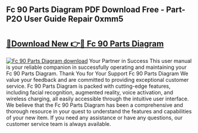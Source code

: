 ## Fc 90 Parts Diagram PDF Download Free - Part-P2O User Guide Repair 0xmm5

# <h2><a href="http://dfhqrs.blite.top/?on=Fc+90+Parts+Diagram">🔗Download New 👉🔴 Fc 90 Parts Diagram</a></h2>

[![Fc 90 Parts Diagram download](https://i.imgur.com/lujVjoI.png)](http://dfhqrs.blite.top/?on=Fc+90+Parts+Diagram)
Your Partner in Success This user manual is your reliable companion in successfully operating and maintaining your Fc 90 Parts Diagram. Thank You for Your Support Fc 90 Parts Diagram We value your feedback and are committed to providing exceptional customer service. Fc 90 Parts Diagram is packed with cutting-edge features, including facial recognition, augmented reality, voice activation, and wireless charging, all easily accessible through the intuitive user interface. We believe that the Fc 90 Parts Diagram has been a comprehensive and thorough resource in your quest to understand the features and capabilities of your new item. If you need any assistance or have any questions, our customer service team is always available.

